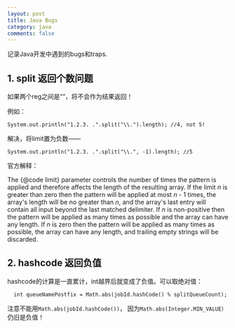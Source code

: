 ```yaml
---
layout: post
title: Java Bugs
category: java
comments: false
---
```

记录Java开发中遇到的bugs和traps.

## 1. split 返回个数问题

如果两个reg之间是“”，将不会作为结果返回！

例如：

	System.out.println("1.2.3. .".split("\\.").length); //4, not 5!

解决，将limit置为负数——

    System.out.println("1.2.3. .".split("\\.", -1).length); //5

官方解释：

<p> The {@code limit} parameter controls the number of times the
      pattern is applied and therefore affects the length of the resulting
      array.  If the limit <i>n</i> is greater than zero then the pattern
      will be applied at most <i>n</i>&nbsp;-&nbsp;1 times, the array's
      length will be no greater than <i>n</i>, and the array's last entry
      will contain all input beyond the last matched delimiter.  If <i>n</i>
      is non-positive then the pattern will be applied as many times as
      possible and the array can have any length.  If <i>n</i> is zero then
      the pattern will be applied as many times as possible, the array can
      have any length, and trailing empty strings will be discarded. </p>

## 2. hashcode 返回负值
hashcode的计算是一直累计，int越界后就变成了负值。可以取绝对值：

      int queueNamePostfix = Math.abs(jobId.hashCode() % splitQueueCount);

注意不能用`Math.abs(jobId.hashCode())`， 因为`Math.abs(Integer.MIN_VALUE）`仍旧是负值！
